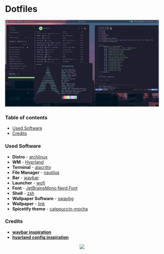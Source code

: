 # Dotfiles

![1](assets/screenshots/1.png)

### Table of contents
* [Used Software](https://github.com/alberteex/dots#table-of-contents)
* [Credits](https://github.com/alberteex/dots#table-of-contents)

### Used Software
* **Distro** - [archlinux](https://archlinux.org/)
* **WM** - [Hyprland](https://hyprland.org/)
* **Terminal** - [alacritty](https://github.com/alacritty/alacritty)
* **File Manager** - [nautilus](https://apps.gnome.org/Nautilus/)
* **Bar** - [waybar](https://github.com/Alexays/Waybar)
* **Launcher** - [wofi](https://github.com/uncomfyhalomacro/wofi)
* **Font** - [JetBrainsMono Nerd Font](https://www.jetbrains.com/lp/mono/)
* **Shell** - [zsh](https://www.zsh.org/)
* **Wallpaper Software** - [swaybg](https://github.com/swaywm/swaybg)
* **Wallpaper** - [link](https://github.com/alberteex/dots/blob/main/assets/wallpapers/evening-sky.png)
* **Spicetify theme** - [catppuccin-mocha](https://github.com/catppuccin/spicetify)

### Credits

* **[waybar inspiration](https://github.com/7KIR7/dots)**
* **[hyprland config inspiration](https://github.com/linuxmobile/hyprland-dots)**

<div align="center"><img src="https://raw.githubusercontent.com/catppuccin/catppuccin/main/assets/footers/gray0_ctp_on_line.png"></div>

